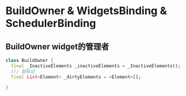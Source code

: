 # BuildOwner & WidgetsBinding & SchedulerBinding

## BuildOwner widget的管理者




```dart
class BuildOwner {
  final _InactiveElements _inactiveElements = _InactiveElements();
  /// 脏标记
  final List<Element> _dirtyElements = <Element>[];

}

```